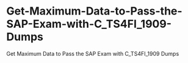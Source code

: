 # Get-Maximum-Data-to-Pass-the-SAP-Exam-with-C_TS4FI_1909-Dumps
Get Maximum Data to Pass the SAP Exam with C_TS4FI_1909 Dumps

